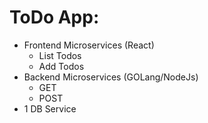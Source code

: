 # ToDo App:
- Frontend Microservices (React)
    - List Todos
    - Add Todos
- Backend Microservices (GOLang/NodeJs)
  - GET
  - POST
- 1 DB Service
